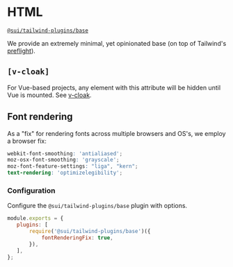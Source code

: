# HTML
[`@sui/tailwind-plugins/base`](https://github.com/sgroupdesign/sui-vue/blob/main/packages/tailwind-plugins/src/base)

We provide an extremely minimal, yet opinionated base (on top of Tailwind's [preflight](https://tailwindcss.com/docs/preflight)).

## `[v-cloak]`
For Vue-based projects, any element with this attribute will be hidden until Vue is mounted. See [v-cloak](https://v3.vuejs.org/api/directives.html#v-cloak).

## Font rendering
As a "fix" for rendering fonts across multiple browsers and OS's, we employ a browser fix:

```scss
webkit-font-smoothing: 'antialiased';
moz-osx-font-smoothing: 'grayscale';
moz-font-feature-settings: "liga", "kern";
text-rendering: 'optimizelegibility';
```

### Configuration
Configure the `@sui/tailwind-plugins/base` plugin with options.

 ```js
module.exports = {
    plugins: [
        require('@sui/tailwind-plugins/base')({
            fontRenderingFix: true,
        }),
    ],
};
```